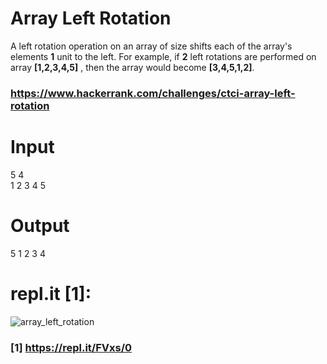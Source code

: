 # Array Left Rotation

A left rotation operation on an array of size  shifts each of the array's elements **1** unit to the left.
 For example, if **2** left rotations are performed on array **[1,2,3,4,5]** , then the array would become **[3,4,5,1,2]**.

### https://www.hackerrank.com/challenges/ctci-array-left-rotation

# Input

5 4 <br>
1 2 3 4 5<br> 

# Output

5 1 2 3 4

# repl.it [1]:
  
 ![array_left_rotation](array_left_rotation.png)
 <br>
### [1] https://repl.it/FVxs/0 
